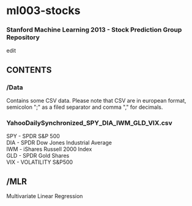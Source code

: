 ml003-stocks
================================================
<h3>Stanford Machine Learning 2013 - Stock Prediction Group Repository</h3>

edit
<h2>CONTENTS</h2>

<h3>/Data</h3>
Contains some CSV data.
Please note that CSV are in european format, semicolon ";" as a filed separator and comma "," for decimals.

<h3>YahooDailySynchronized_SPY_DIA_IWM_GLD_VIX.csv</h3>

SPY - SPDR S&P 500<br>
DIA - SPDR Dow Jones Industrial Average<br>
IWM - iShares Russell 2000 Index<br>
GLD - SPDR Gold Shares<br>
VIX - VOLATILITY S&P500<br>




<h2>/MLR  </h2>
Multivariate Linear Regression

